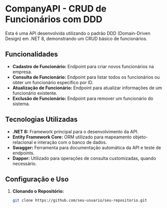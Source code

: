 # CompanyAPI - CRUD de Funcionários com DDD

Esta é uma API desenvolvida utilizando o padrão DDD (Domain-Driven Design) em .NET 8, demonstrando um CRUD básico de funcionários.

## Funcionalidades

- **Cadastro de Funcionário:** Endpoint para criar novos funcionários na empresa.
- **Consulta de Funcionário:** Endpoint para listar todos os funcionários ou obter um funcionário específico por ID.
- **Atualização de Funcionário:** Endpoint para atualizar informações de um funcionário existente.
- **Exclusão de Funcionário:** Endpoint para remover um funcionário do sistema.

## Tecnologias Utilizadas

- **.NET 8:** Framework principal para o desenvolvimento da API.
- **Entity Framework Core:** ORM utilizado para mapeamento objeto-relacional e interação com o banco de dados.
- **Swagger:** Ferramenta para documentação automática da API e teste de endpoints.
- **Dapper:** Utilizado para operações de consulta customizadas, quando necessário.

## Configuração e Uso

1. **Clonando o Repositório:**
   ```bash
   git clone https://github.com/seu-usuario/seu-repositorio.git
